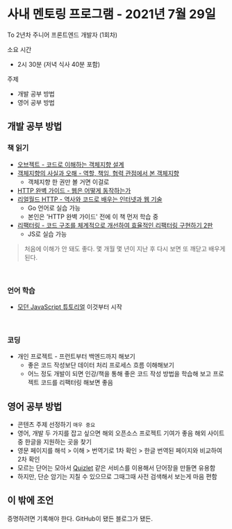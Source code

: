 # 사내 멘토링 프로그램 - 2021년 7월 29일

To 2년차 주니어 프론트엔드 개발자 (1회차)

소요 시간

* 2시 30분 (저녁 식사 40분 포함)

주제

* 개발 공부 방법
* 영어 공부 방법

## 개발 공부 방법

### 책 읽기

* [오브젝트 - 코드로 이해하는 객체지향 설계](http://www.kyobobook.co.kr/product/detailViewKor.laf?ejkGb=KOR&mallGb=KOR&barcode=9791158391409&orderClick=LAG&Kc=)
* [객체지향의 사실과 오해 - 역할, 책임, 협력 관점에서 본 객체지향](http://www.kyobobook.co.kr/product/detailViewKor.laf?ejkGb=KOR&mallGb=KOR&barcode=9788998139766&orderClick=LAG&Kc=)
  * 객체지향 한 권만 볼 거면 이걸로
* [HTTP 완벽 가이드 - 웹은 어떻게 동작하는가](http://www.kyobobook.co.kr/product/detailViewKor.laf?ejkGb=KOR&mallGb=KOR&barcode=9788966261208&orderClick=LAG&Kc=)
* [리얼월드 HTTP - 역사와 코드로 배우는 인터넷과 웹 기술](http://www.kyobobook.co.kr/product/detailViewKor.laf?ejkGb=KOR&mallGb=KOR&barcode=9791162240908&orderClick=LAG&Kc=)
  * Go 언어로 실습 가능
  * 본인은 'HTTP 완벽 가이드' 전에 이 책 먼저 학습 중
* [리팩터링 - 코드 구조를 체계적으로 개선하여 효율적인 리팩터링 구현하기 2판](http://www.kyobobook.co.kr/product/detailViewKor.laf?ejkGb=KOR&mallGb=KOR&barcode=9791162242742&orderClick=LEa&Kc=)
  * JS로 실습 가능

> 처음에 이해가 안 돼도 좋다. 몇 개월 몇 년이 지난 후 다시 보면 또 깨닫고 배우게 된다.

<br>

### 언어 학습

* [모던 JavaScript 튜토리얼](https://ko.javascript.info/) 이것부터 시작

<br>

### 코딩

* 개인 프로젝트 - 프런트부터 백엔드까지 해보기
  * 좋은 코드 작성보단 데이터 처리 프로세스 흐름 이해해보기
  * 어느 정도 개발이 되면 인강/책을 통해 좋은 코드 작성 방법을 학습해 보고
프로젝트 코드를 리팩터링 해보면 좋음

## 영어 공부 방법

* 콘텐츠 주제 선정하기 `매우 중요`
* 영어, 개발 두 가지를 잡고 싶으면 해외 오픈소스 프로젝트 기여가 좋음
해외 사이트 중 한글을 지원하는 곳을 찾기
* 영문 페이지를 해석 > 이해 > 번역기로 1차 확인 > 한글 번역된 페이지와 비교하여 2차 확인
* 모르는 단어는 모아서 [Quizlet](https://quizlet.com/latest) 같은 서비스를 이용해서 단어장을 만들면 유용함
* 하지만, 단순 암기는 지칠 수 있으므로 그때그때 사전 검색해서 보는게 마음 편함

## 이 밖에 조언

증명하려면 기록해야 한다. GitHub이 됐든 블로그가 됐든.